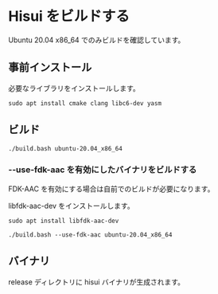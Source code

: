 # Hisui をビルドする

Ubuntu 20.04 x86_64 でのみビルドを確認しています。

## 事前インストール

必要なライブラリをインストールします。

```
sudo apt install cmake clang libc6-dev yasm
```

## ビルド

```
./build.bash ubuntu-20.04_x86_64
```

### --use-fdk-aac を有効にしたバイナリをビルドする

FDK-AAC を有効にする場合は自前でのビルドが必要になります。

libfdk-aac-dev をインストールします。

```
sudo apt install libfdk-aac-dev
```

```
./build.bash --use-fdk-aac ubuntu-20.04_x86_64
```

## バイナリ

release ディレクトリに hisui バイナリが生成されます。
